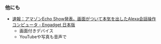 ### 他にも

* [速報：アマゾンEcho Show発表。画面がついて本気を出したAlexa会話操作コンピュータ \- Engadget 日本版](http://japanese.engadget.com/2017/05/09/amazon-echo-show-alexa/)
  * 画面付きデバイス
  * YouTubeや写真も音声で
